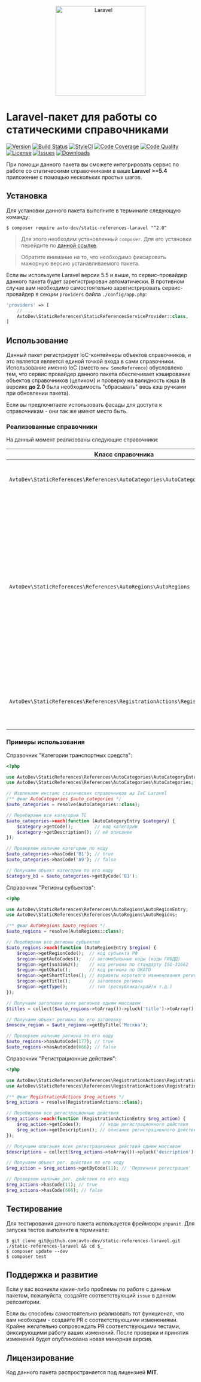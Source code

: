 <p align="center">
  <img src="https://laravel.com/assets/img/components/logo-laravel.svg" alt="Laravel" width="240" />
</p>

# Laravel-пакет для работы со статическими справочниками

[![Version][badge_version]][link_packagist]
[![Build Status][badge_build_status]][link_build_status]
[![StyleCI][badge_styleci]][link_styleci]
[![Code Coverage][badge_coverage]][link_build]
[![Code Quality][badge_quality]][link_build]
[![License][badge_license]][link_license]
[![Issues][badge_issues]][link_issues]
[![Downloads][badge_downloads]][link_packagist]

При помощи данного пакета вы сможете интегрировать сервис по работе со статическими справочниками в ваше **Laravel >=5.4** приложение с помощью нескольких простых шагов.

## Установка

Для установки данного пакета выполните в терминале следующую команду:

```shell
$ composer require avto-dev/static-references-laravel "^2.0"
```

> Для этого необходим установленный `composer`. Для его установки перейдите по [данной ссылке][getcomposer].

> Обратите внимание на то, что необходимо фиксировать мажорную версию устанавливаемого пакета.

Если вы используете Laravel версии 5.5 и выше, то сервис-провайдер данного пакета будет зарегистрирован автоматически. В противном случае вам необходимо самостоятельно зарегистрировать сервис-провайдер в секции `providers` файла `./config/app.php`:

```php
'providers' => [
    // ...
    AvtoDev\StaticReferences\StaticReferencesServiceProvider::class,
]
```

## Использование

Данный пакет регистрирует IoC-контейнеры объектов справочников, и это является является единой точкой входа в сами справочники. Использование именно IoC (вместо `new SomeReference`) обусловлено тем, что сервис провайдер данного пакета обеспечивает кэширование объектов справочников (целиком) и проверку на валидность кэша (в версиях **до 2.0** была необходимость "сбрасывать" весь кэш ручками при обновлении пакета).

Если вы предпочитаете использовать фасады для доступа к справочникам - они так же имеют место быть.

### Реализованные справочники

На данный момент реализованы следующие справочники:

Класс справочника | Описание | Поля данных
----------------- | -------- | -----------
`AvtoDev\StaticReferences\References\AutoCategories\AutoCategories` | Категории транспортных средств | `code` - Код категории <br /> `description` - Описание категории
`AvtoDev\StaticReferences\References\AutoRegions\AutoRegions` | Регионы субъектов | `title` Заголовок региона <br /> `short_titles` - Варианты короткого наименования региона <br /> `region_code` - Код субъекта РФ <br /> `auto_codes` - Автомобильные коды (коды ГИБДД) <br /> `okato` - Код региона по ОКАТО <br /> `iso_31662` - Код региона по стандарту ISO-31662 <br /> `type` - Тип (республика/край/и т.д.)
`AvtoDev\StaticReferences\References\RegistrationActions\RegistrationActions` | Регистрационные действия | `codes` - Коды регистрационного действия <br /> `description` - Описание регистрационного действия

### Примеры использования

Справочник "Категории транспортных средств":

```php
<?php

use AvtoDev\StaticReferences\References\AutoCategories\AutoCategoryEntry;
use AvtoDev\StaticReferences\References\AutoCategories\AutoCategories;

// Извлекаем инстанс статических справочников из IoC Laravel
/** @var AutoCategories $auto_categories */
$auto_categories = resolve(AutoCategories::class);

// Перебираем все категории ТС
$auto_categories->each(function (AutoCategoryEntry $category) {
    $category->getCode();        // код категории
    $category->getDescription(); // её описание
});

// Проверяем наличие категории по коду
$auto_categories->hasCode('B1'); // true
$auto_categories->hasCode('A9'); // false

// Получаем объект категории по его коду
$category_b1 = $auto_categories->getByCode('B1');
```

Справочник "Регионы субъектов":
  
```php
<?php

use AvtoDev\StaticReferences\References\AutoRegions\AutoRegionEntry;
use AvtoDev\StaticReferences\References\AutoRegions\AutoRegions;

/** @var AutoRegions $auto_regions */
$auto_regions = resolve(AutoRegions::class);

// Перебираем все регионы субъектов
$auto_regions->each(function (AutoRegionEntry $region) {
    $region->getRegionCode();  // код субъекта РФ
    $region->getAutoCodes();   // автомобильные коды (коды ГИБДД)
    $region->getIso31662();    // код региона по стандарту ISO-31662
    $region->getOkato();       // код региона по ОКАТО
    $region->getShortTitles(); // варианты короткого наименования региона
    $region->getTitle();       // заголовок региона
    $region->getType();        // тип (республика/край/и т.д.)
});

// Получаем заголовки всех регионов одним массивом
$titles = collect($auto_regions->toArray())->pluck('title')->toArray(); // ['Республика Адыгея', 'Республика Алтай', ...];

// Получаем объект региона по его заголовку
$moscow_region = $auto_regions->getByTitle('Москва');

// Проверяем наличие региона по его коду
$auto_regions->hasAutoCode(177); // true
$auto_regions->hasAutoCode(666); // false
```

Справочник "Регистрационные действия":

```php
<?php

use AvtoDev\StaticReferences\References\RegistrationActions\RegistrationActionEntry;
use AvtoDev\StaticReferences\References\RegistrationActions\RegistrationActions;

/** @var RegistrationActions $reg_actions */
$reg_actions = resolve(RegistrationActions::class);

// Перебираем все регистрационные действия
$reg_actions->each(function (RegistrationActionEntry $reg_action) {
    $reg_action->getCodes();       // коды регистрационного действия
    $reg_action->getDescription(); // описание регистрационного действия
});

// Получаем описания всех регистрационных действий одним массивом
$descriptions = collect($reg_actions->toArray())->pluck('description')->toArray(); // ['Первичная регистрация', ...];

// Получаем объект рег. действия по его коду
$reg_action = $reg_actions->getByCode(11); // 'Первичная регистрация'

// Проверяем наличие рег. действия по его коду
$reg_actions->hasCode(11); // true
$reg_actions->hasCode(666); // false
```

## Тестирование

Для тестирования данного пакета используется фреймворк `phpunit`. Для запуска тестов выполните в терминале:

```shell
$ git clone git@github.com:avto-dev/static-references-laravel.git ./static-references-laravel && cd $_
$ composer update --dev
$ composer test
```

## Поддержка и развитие

Если у вас возникли какие-либо проблемы по работе с данным пакетом, пожалуйста, создайте соответствующий `issue` в данном репозитории.

Если вы способны самостоятельно реализовать тот функционал, что вам необходим - создайте PR с соответствующими изменениями. Крайне желательно сопровождать PR соответствующими тестами, фиксирующими работу ваших изменений. После проверки и принятия изменений будет опубликована новая минорная версия.

## Лицензирование

Код данного пакета распространяется под лицензией **MIT**.

[badge_version]:https://img.shields.io/packagist/v/avto-dev/static-references-laravel.svg?style=flat&maxAge=30
[badge_license]:https://img.shields.io/packagist/l/avto-dev/static-references-laravel.svg?style=flat&maxAge=30
[badge_build_status]:https://scrutinizer-ci.com/g/avto-dev/static-references-laravel/badges/build.png?b=master
[badge_styleci]:https://styleci.io/repos/107638384/shield?style=flat
[badge_coverage]:https://scrutinizer-ci.com/g/avto-dev/static-references-laravel/badges/coverage.png?b=master
[badge_quality]:https://scrutinizer-ci.com/g/avto-dev/static-references-laravel/badges/quality-score.png?b=master
[badge_issues]:https://img.shields.io/github/issues/avto-dev/static-references-laravel.svg?style=flat&maxAge=30
[badge_downloads]:https://img.shields.io/packagist/dt/avto-dev/static-references-laravel.svg?style=flat&maxAge=30
[link_packagist]:https://packagist.org/packages/avto-dev/static-references-laravel
[link_styleci]:https://styleci.io/repos/107638384/
[link_license]:https://github.com/avto-dev/static-references-laravel/blob/master/LICENSE
[link_build]:https://scrutinizer-ci.com/g/avto-dev/static-references-laravel
[link_build_status]:https://scrutinizer-ci.com/g/avto-dev/static-references-laravel/build-status/master
[link_issues]:https://github.com/avto-dev/static-references-laravel/issues
[getcomposer]:https://getcomposer.org/download/
